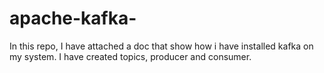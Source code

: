 # apache-kafka-
In this repo, I have attached a doc that show how i have installed kafka on my system.
I have created topics, producer and consumer.
